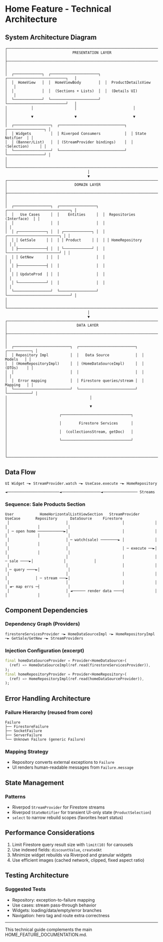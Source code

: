 # Home Feature - Technical Architecture

## System Architecture Diagram

```
┌─────────────────────────────────────────────────────────────────────────────┐
│                              PRESENTATION LAYER                             │
├─────────────────────────────────────────────────────────────────────────────┤
│                                                                             │
│  ┌─────────────┐  ┌──────────────────────┐  ┌───────────────────────────┐   │
│  │  HomeView   │  │  HomeViewBody        │  │  ProductDetailsView       │   │
│  │             │  │  (Sections + Lists)  │  │  (Details UI)             │   │
│  └─────────────┘  └──────────────────────┘  └───────────────────────────┘   │
│           │                   │                          │                   │
│           ▼                   ▼                          ▼                   │
│  ┌─────────────────┐  ┌──────────────────────────────┐  ┌─────────────────┐ │
│  │ Widgets         │  │ Riverpod Consumers           │  │ State Notifier  │ │
│  │ (Banner/List)   │  │ (StreamProvider bindings)    │  │ (Selection)     │ │
│  └─────────────────┘  └──────────────────────────────┘  └─────────────────┘ │
│                                                                             │
└─────────────────────────────────────────────────────────────────────────────┘
                                      │
                                      ▼
┌─────────────────────────────────────────────────────────────────────────────┐
│                               DOMAIN LAYER                                  │
├─────────────────────────────────────────────────────────────────────────────┤
│                                                                             │
│  ┌─────────────────┐  ┌─────────────────┐  ┌─────────────────────────────┐ │
│  │   Use Cases     │  │    Entities     │  │  Repositories (Interface)  │ │
│  │                 │  │                 │  │                             │ │
│  │ ┌─────────────┐ │  │ ┌─────────────┐ │  │ ┌────────────────────────┐ │ │
│  │ │ GetSale     │ │  │ │ Product     │ │  │ │ HomeRepository        │ │ │
│  │ ├─────────────┤ │  │ └─────────────┘ │  │ └────────────────────────┘ │ │
│  │ │ GetNew      │ │  │                 │  │                             │ │
│  │ ├─────────────┤ │  │                 │  │                             │ │
│  │ │ UpdateProd  │ │  │                 │  │                             │ │
│  │ └─────────────┘ │  │                 │  │                             │ │
│  └─────────────────┘  └─────────────────┘  └─────────────────────────────┘ │
│                                                                             │
└─────────────────────────────────────────────────────────────────────────────┘
                                      │
                                      ▼
┌─────────────────────────────────────────────────────────────────────────────┐
│                                DATA LAYER                                   │
├─────────────────────────────────────────────────────────────────────────────┤
│                                                                             │
│  ┌──────────────────────────┐  ┌──────────────────────────┐  ┌───────────┐ │
│  │ Repository Impl          │  │   Data Source            │  │  Models   │ │
│  │ (HomeRepositoryImpl)     │  │ (HomeDataSourceImpl)     │  │ (DTOs)    │ │
│  │                          │  │                          │  │           │ │
│  │  Error mapping           │  │ Firestore queries/stream │  │ Mapping   │ │
│  └──────────────────────────┘  └──────────────────────────┘  └───────────┘ │
│                                      │                                      │
│                                      ▼                                      │
│                        ┌────────────────────────────────┐                   │
│                        │        Firestore Services      │                   │
│                        │  (collectionsStream, getDoc)   │                   │
│                        └────────────────────────────────┘                   │
│                                                                             │
└─────────────────────────────────────────────────────────────────────────────┘
```

## Data Flow

```
UI Widget ─► StreamProvider.watch ─► UseCase.execute ─► HomeRepository
          ◄────────────────────────◄──────────────────◄──────────────── Streams
```

### Sequence: Sale Products Section

```
User            HomeHorizontalListViewSection   StreamProvider     UseCase       Repository      DataSource     Firestore
 │                          │                         │              │              │              │             │
 │ ─ open home ────────────►│                         │              │              │              │             │
 │                          │ ─ watch(sale) ────────► │              │              │              │             │
 │                          │                         │ ─ execute ──►│              │              │             │
 │                          │                         │              │ ─ sale ────►│              │             │
 │                          │                         │              │             │ ─ query ────►│             │
 │                          │                         │              │             │             │ ─ stream ───►│
 │                          │                         │              │             │ ◄─ map errs ─┤             │
 │                          │ ◄────── render data ────┤              │              │              │             │
```

## Component Dependencies

### Dependency Graph (Providers)

```
firestoreServicesProvider ─► HomeDataSourceImpl ─► HomeRepositoryImpl ─► GetSale/GetNew ─► StreamProviders
```

### Injection Configuration (excerpt)
```dart
final homeDataSourceProvider = Provider<HomeDataSource>(
  (ref) => HomeDataSourceImpl(ref.read(firestoreServicesProvider)),
);
final homeRepositoryProvider = Provider<HomeRepository>(
  (ref) => HomeRepositoryImpl(ref.read(homeDataSourceProvider)),
);
```

## Error Handling Architecture

### Failure Hierarchy (reused from core)
```
Failure
├── FirestoreFailure
├── SocketFailure
├── ServerFailure
└── Unknown Failure (generic Failure)
```

### Mapping Strategy
- Repository converts external exceptions to `Failure`
- UI renders human-readable messages from `Failure.message`

## State Management

### Patterns
- Riverpod `StreamProvider` for Firestore streams
- Riverpod `StateNotifier` for transient UI-only state (`ProductSelection`)
- `select` to narrow rebuild scopes (favorites heart status)

## Performance Considerations

1) Limit Firestore query result size with `limit(10)` for carousels
2) Use indexed fields: `discountValue`, `createdAt`
3) Minimize widget rebuilds via Riverpod and granular widgets
4) Use efficient images (cached network, clipped, fixed aspect ratio)

## Testing Architecture

### Suggested Tests
- Repository: exception-to-failure mapping
- Use cases: stream pass-through behavior
- Widgets: loading/data/empty/error branches
- Navigation: hero tag and route extra correctness

---

This technical guide complements the main HOME_FEATURE_DOCUMENTATION.md.


